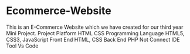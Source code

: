 # Ecommerce-Website
This is an E-Commerce Website which we have created for our third year Mini Project.
Project Platform	 HTML CSS
Programming Language	 HTML5, CSS3, JavaScript
Front End	 HTML, CSS
Back End	 PHP Not Connect
IDE Tool	 Vs Code
